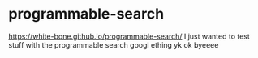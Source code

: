# programmable-search
https://white-bone.github.io/programmable-search/
I just wanted to test stuff with the programmable search googl ething yk ok byeeee
